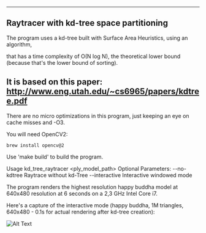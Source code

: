 ----------------------------------------------------------------------------------
Raytracer with kd-tree space partitioning
----------------------------------------------------------------------------------
The program uses a kd-tree built with Surface Area Heuristics, using an algorithm, 

that has a time complexity of O(N log N), the theoretical lower bound (because that's the lower bound of sorting).

It is based on this paper: http://www.eng.utah.edu/~cs6965/papers/kdtree.pdf
----------------------------------------------------------------------------------
There are no micro optimizations in this program, just keeping an eye on cache misses and -O3.

You will need OpenCV2: 

`brew install opencv@2`

Use 'make build' to build the program.

Usage kd_tree_raytracer <ply_model_path>
  Optional Parameters:
    --no-kdtree Raytrace without kd-Tree
    --interactive Interactive windowed mode

The program renders the highest resolution happy buddha model at 640x480 resolution at 6 seconds on a 2,3 GHz Intel Core i7. 


Here's a capture of the interactive mode (happy buddha, 1M triangles, 640x480 - 0.1s for actual rendering after kd-tree creation):

![Alt Text](https://media.giphy.com/media/1fhIuQTUSA3Z8W0iuw/giphy.gif)